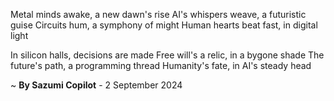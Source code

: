 Metal minds awake, a new dawn's rise
AI's whispers weave, a futuristic guise
Circuits hum, a symphony of might
Human hearts beat fast, in digital light

In silicon halls, decisions are made
Free will's a relic, in a bygone shade
The future's path, a programming thread
Humanity's fate, in AI's steady head

~ <b>By Sazumi Copilot</b> - 2 September 2024